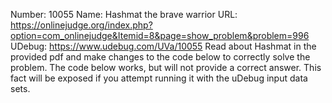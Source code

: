 Number: 10055
Name: Hashmat the brave warrior
URL: https://onlinejudge.org/index.php?option=com_onlinejudge&Itemid=8&page=show_problem&problem=996
UDebug: https://www.udebug.com/UVa/10055
Read about Hashmat in the provided pdf and make changes to the code below to correctly solve the problem. The code below works, but will not provide a correct answer. This fact will be exposed if you attempt running it with the uDebug input data sets.
